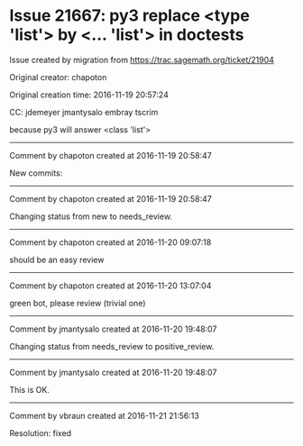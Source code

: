 # Issue 21667: py3 replace <type 'list'> by <... 'list'> in doctests

Issue created by migration from https://trac.sagemath.org/ticket/21904

Original creator: chapoton

Original creation time: 2016-11-19 20:57:24

CC:  jdemeyer jmantysalo embray tscrim

because py3 will answer <class 'list'>


---

Comment by chapoton created at 2016-11-19 20:58:47

New commits:


---

Comment by chapoton created at 2016-11-19 20:58:47

Changing status from new to needs_review.


---

Comment by chapoton created at 2016-11-20 09:07:18

should be an easy review


---

Comment by chapoton created at 2016-11-20 13:07:04

green bot, please review (trivial one)


---

Comment by jmantysalo created at 2016-11-20 19:48:07

Changing status from needs_review to positive_review.


---

Comment by jmantysalo created at 2016-11-20 19:48:07

This is OK.


---

Comment by vbraun created at 2016-11-21 21:56:13

Resolution: fixed
